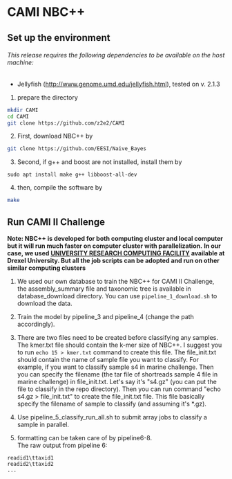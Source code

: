 # CAMI NBC++
## Set up the environment
###### This release requires the following dependencies to be available on the host machine:
- Jellyfish (http://www.genome.umd.edu/jellyfish.html), tested on v. 2.1.3
1. prepare the directory
```bash
mkdir CAMI
cd CAMI
git clone https://github.com/z2e2/CAMI
```
2. First, download NBC++ by 
```bash
git clone https://github.com/EESI/Naive_Bayes
```
3. Second, if g++ and boost are not installed, install them by
```
sudo apt install make g++ libboost-all-dev
```
4. then, compile the software by
```bash
make
```

## Run CAMI II Challenge
**Note: NBC++ is developed for both computing cluster and local computer but it will run much faster on computer cluster with parallelization.**
**In our case, we used [UNIVERSITY RESEARCH COMPUTING FACILITY](https://drexel.edu/research/urcf/) available at Drexel University. But all the job scripts can be adopted and run on other similar computing clusters**

1. We used our own database to train the NBC++ for CAMI II Challenge, the assembly_summary file and taxonomic tree is available in database_download directory. You can use `pipeline_1_download.sh` to download the data.

2. Train the model by pipeline_3 and pipeline_4 (change the path accordingly).

3. There are two files need to be created before classifying any samples. The kmer.txt file should contain the k-mer size of NBC++. I suggest you to run ```echo 15 > kmer.txt``` command to create this file. The file_init.txt should contain the name of sample file you want to classify. For example, if you want to classify sample s4 in marine challenge. Then you can specify the filename (the tar file of shortreads sample 4 file in marine challenge) in file_init.txt. Let's say it's "s4.gz" (you can put the file to classify in the repo directory). Then you can run command "echo s4.gz > file_init.txt" to create the file_init.txt file. This file basically specify the filename of sample to classify (and assuming it's *.gz). 

4. Use pipeline_5_classify_run_all.sh to submit array jobs to classify a sample in parallel.

5. formatting can be taken care of by pipeline6-8.    
The raw output from pipeline 6:
```
readid1\ttaxid1
readid2\ttaxid2
...
```
